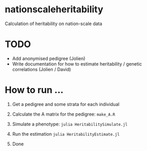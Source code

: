 # nationscaleheritability
Calculation of heritability on nation-scale  data

# TODO

* Add anonymised pedigree (Jolien)
* Write documentation for how to estimate heritability / genetic correlations (Jolien / David)


# How to run ...

1. Get a pedigree and some strata for each individual

2. Calculate the A matrix for the pedigree: `make_A.R`

3. Simulate a phenotype: `julia HeritabilitySimulate.jl`

4. Run the estimation `julia HeritabilityEstimate.jl`

5. Done


